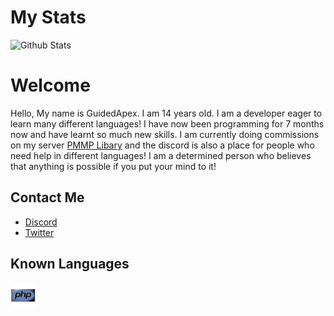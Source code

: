 # My Stats
![Github Stats](https://github-readme-stats.vercel.app/api?username=GuidedApex&show_icons=true&count_private=true)


# Welcome

Hello, My name is GuidedApex. I am 14 years old. I am a developer eager to learn many different languages! I have now been programming for 7 months now and have learnt so much new skills. I am currently doing commissions on my server [PMMP Libary](https://discord.gg/DVzhYyNPM2) and the discord is also a place for people who need help in different languages! I am a determined person who believes that anything is possible if you put your mind to it!

## Contact Me

- [Discord](https://discord.gg/fGswqpg2T9)
- [Twitter](https://twitter.com/gamerz_apex)

## Known Languages

<a href="https://en.wikipedia.org/wiki/PHP" target="_blank"> <img src="https://raw.githubusercontent.com/devicons/devicon/master/icons/php/php-original.svg" alt="php" width="40" height="40"/>
